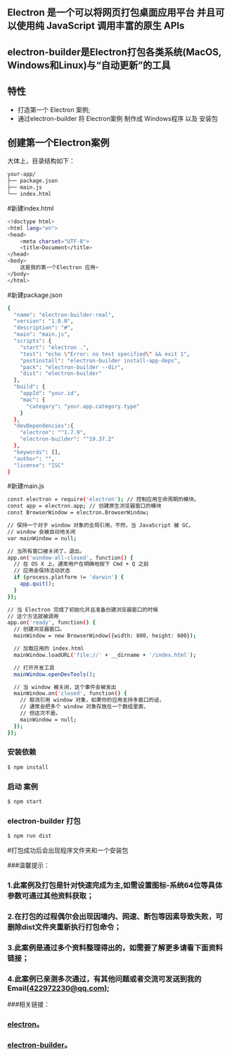 ## Electron 是一个可以将网页打包桌面应用平台 并且可以使用纯 JavaScript 调用丰富的原生 APIs
## electron-builder是Electron打包各类系统(MacOS, Windows和Linux)与“自动更新”的工具

## 特性
- 打造第一个 Electron 案例;
- 通过electron-builder 将 Electron案例 制作成 Windows程序 以及 安装包

## 创建第一个Electron案例

大体上，目录结构如下：
```bash
your-app/
├── package.json
├── main.js
└── index.html
```

#新建index.html

```bash
<!doctype html>
<html lang="en">
<head>
	<meta charset="UTF-8">
	<title>Document</title>
</head>
<body>
	这是我的第一个Electron 应用~
</body>
</html>
```


#新建package.json

```bash
{
  "name": "electron-builder-real",
  "version": "1.0.0",
  "description": "#",
  "main": "main.js",
  "scripts": {
    "start": "electron .",
    "test": "echo \"Error: no test specified\" && exit 1",
    "postinstall": "electron-builder install-app-deps",
    "pack": "electron-builder --dir",
    "dist": "electron-builder"
  },
  "build": {
    "appId": "your.id",
    "mac": {
      "category": "your.app.category.type"
    }
  },
  "devDependencies":{
    "electron": "^1.7.9",
    "electron-builder": "^19.37.2"
  },
  "keywords": [],
  "author": "",
  "license": "ISC"
}
```
#新建main.js

```bash
const electron = require('electron'); // 控制应用生命周期的模块。
const app = electron.app; // 创建原生浏览器窗口的模块
const BrowserWindow = electron.BrowserWindow;

// 保持一个对于 window 对象的全局引用，不然，当 JavaScript 被 GC，
// window 会被自动地关闭
var mainWindow = null;

// 当所有窗口被关闭了，退出。
app.on('window-all-closed', function() {
  // 在 OS X 上，通常用户在明确地按下 Cmd + Q 之前
  // 应用会保持活动状态
  if (process.platform != 'darwin') {
    app.quit();
  }
});

// 当 Electron 完成了初始化并且准备创建浏览器窗口的时候
// 这个方法就被调用
app.on('ready', function() {
  // 创建浏览器窗口。
  mainWindow = new BrowserWindow({width: 800, height: 600});

  // 加载应用的 index.html
  mainWindow.loadURL('file://' + __dirname + '/index.html');

  // 打开开发工具
  mainWindow.openDevTools();

  // 当 window 被关闭，这个事件会被发出
  mainWindow.on('closed', function() {
    // 取消引用 window 对象，如果你的应用支持多窗口的话，
    // 通常会把多个 window 对象存放在一个数组里面，
    // 但这次不是。
    mainWindow = null;
  });
});
```

### 安装依赖
```bash
$ npm install
```

### 启动 案例
```bash
$ npm start
```

### electron-builder 打包
```bash
$ npm run dist
```
#打包成功后会出现程序文件夹和一个安装包

###温馨提示：
###  1.此案例及打包是针对快速完成为主,如需设置图标-系统64位等具体参数可通过其他资料获取；
###  2.在打包的过程偶尔会出现因墙内、网速、断包等因素导致失败，可删除dist文件夹重新执行打包命令；
###  3.此案例是通过多个资料整理得出的，如需要了解更多请看下面资料链接；
###  4.此案例已亲测多次通过，有其他问题或者交流可发送到我的Email(422972230@qq.com);

###相关链接：
###  [electron](https://electron.atom.io)。
###  [electron-builder](https://www.npmjs.com/package/electron-builder)。
